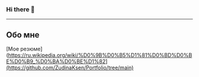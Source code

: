 ### Hi there 👋
---

## Обо мне

[Мое резюме](https://ru.wikipedia.org/wiki/%D0%9B%D0%B5%D1%81%D0%BD%D0%BE%D0%B9_%D0%BA%D0%BE%D1%82](https://github.com/ZudinaKsen/Portfolio/tree/main) 

